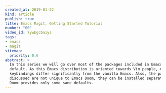 ```yaml
---
created_at: 2019-01-22
kind: article
publish: true
title: Emacs Magit, Getting Started Tutorial
number: "00"
video_id: 7ywEgcbaiys
tags:
- emacs 
- magit 
sitemap:
  priority: 0.6
abstract: >
  In this series we will go over most of the packages included in Emacs Doom by
  default. As this Emacs distribution is oriented towards Vim people, most of the
  keybindings differ significantly from the vanilla Emacs. Also, the packages
  discussed are not unique to Emacs Doom, they can be installed separately; Emacs
  Doom provides only some sane defaults.
---
```

